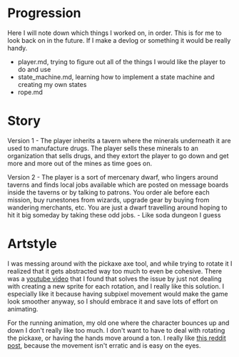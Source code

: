 # Progression

Here I will note down which things I worked on, in order. This is for me to look back on in the future. If I make a devlog or something it would be really handy.
- player.md, trying to figure out all of the things I would like the player to do and use
- state_machine.md, learning how to implement a state machine and creating my own states
- rope.md


# Story

Version 1
	- The player inherits a tavern where the minerals underneath it are used to manufacture drugs. The player sells these minerals to an organization that sells drugs, and they extort the player to go down and get more and more out of the mines as time goes on. 
	
Version 2
	- The player is a sort of mercenary dwarf, who lingers around taverns and finds local jobs available which are posted on message boards inside the taverns or by talking to patrons. You order ale before each mission, buy runestones from wizards, upgrade gear by buying from wandering merchants, etc. You are just a dwarf travelling around hoping to hit it big someday by taking these odd jobs.
	- Like soda dungeon I guess
	
# Artstyle

I was messing around with the pickaxe axe tool, and while trying to rotate it I realized that it gets abstracted way too much to even be cohesive. There was a [youtube video](https://www.youtube.com/shorts/FCJWPYqV0TI) that I found that solves the issue by just not dealing with creating a new sprite for each rotation, and I really like this solution. I especially like it because having subpixel movement would make the game look smoother anyway, so I should embrace it and save lots of effort on animating.

For the running animation, my old one where the character bounces up and down I don't really like too much. I don't want to have to deal with rotating the pickaxe, or having the hands move around a ton. I really like [this reddit post](https://www.reddit.com/r/PixelArt/comments/1gfwnd1/running_animation_tutorial_hopefully_this_will/), because the movement isn't erratic and is easy on the eyes.
